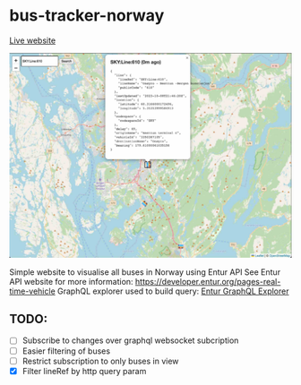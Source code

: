 # bus-tracker-norway

[Live website](https://mathiash98.github.io/Bus-tracker-norway-entur/?lineRef=SKY%3ALine%3A4)

![Screenshot of live website](./bus-tracker-entur.jpg)

Simple website to visualise all buses in Norway using Entur API
See Entur API website for more information: https://developer.entur.org/pages-real-time-vehicle
GraphQL explorer used to build query: [Entur GraphQL Explorer](https://api.entur.io/graphql-explorer/vehicles?query=%7B%0A%20%20vehicles%28codespaceId%3A%20%22SKY%22%29%20%7B%0A%20%20%20%20line%20%7B%0A%20%20%20%20%20%20lineRef%0A%20%20%20%20%20%20lineName%0A%20%20%20%20%20%20publicCode%0A%20%20%20%20%7D%0A%20%20%20%20lastUpdated%0A%20%20%20%20location%20%7B%0A%20%20%20%20%20%20latitude%0A%20%20%20%20%20%20longitude%0A%20%20%20%20%7D%0A%20%20%20%20codespace%20%7B%0A%20%20%20%20%20%20codespaceId%0A%20%20%20%20%7D%0A%20%20%20%20delay%0A%20%20%20%20originName%0A%20%20%20%20vehicleId%0A%20%20%20%20destinationName%0A%20%20%20%20bearing%0A%20%20%7D%0A%7D%0A)

## TODO:

- [ ] Subscribe to changes over graphql websocket subcription
- [ ] Easier filtering of buses
- [ ] Restrict subscription to only buses in view
- [x] Filter lineRef by http query param
